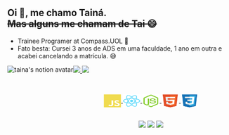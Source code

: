 ## Oi :wave:, me chamo Tainá. <br> ~~Mas alguns me chamam de Tai :smile:~~

- Trainee Programer at Compass.UOL :compass:
- Fato besta: Cursei 3 anos de ADS em uma faculdade, 1 ano em outra e acabei cancelando a matrícula. :sweat_smile:	

<div>
  <img align="left" height="180em" src="https://notion-avatar.vercel.app/api/img/eyJmYWNlIjoxMCwibm9zZSI6MSwibW91dGgiOjEsImV5ZXMiOjEwLCJleWVicm93cyI6NiwiZ2xhc3NlcyI6MywiaGFpciI6MjYsImFjY2Vzc29yaWVzIjo2LCJkZXRhaWxzIjowLCJiZWFyZCI6MCwiaGFsbG93ZWVuIjo0LCJmbGlwIjowLCJjb2xvciI6IiNmYWRiMTQiLCJzaGFwZSI6InNxdWFyZSJ9" alt="taina's notion avatar">
  
  <a href="https://github.com/tainaleivas">
  <img height="180em" src="https://github-readme-stats.vercel.app/api?username=tainaleivas&show_icons=true&theme=dracula&include_all_commits=true&count_private=true"/>
  <img height="180em" src="https://github-readme-stats.vercel.app/api/top-langs/?username=tainaleivas&theme=dracula"/> 
</div>

##
  
<div align="center" style="display: inline_block"><br>
  <img align="center" alt="Tai-Js" height="30" width="40" src="https://raw.githubusercontent.com/devicons/devicon/master/icons/javascript/javascript-plain.svg">
  <img align="center" alt="Tai-React" height="30" width="40" src="https://raw.githubusercontent.com/devicons/devicon/master/icons/react/react-original.svg">
  <img align="center" alt="Tai-Node" height="30" width="40" src="https://raw.githubusercontent.com/devicons/devicon/master/icons/nodejs/nodejs-original.svg">
  <img align="center" alt="Tai-HTML" height="30" width="40" src="https://raw.githubusercontent.com/devicons/devicon/master/icons/html5/html5-original.svg">
  <img align="center" alt="Tai-CSS" height="30" width="40" src="https://raw.githubusercontent.com/devicons/devicon/master/icons/css3/css3-original.svg">
</div>

##
  
  <div align="center"> 
  <a href="https://instagram.com/taina_leivas" target="_blank"><img src="https://img.shields.io/badge/-Instagram-%23E4405F?style=for-the-badge&logo=instagram&logoColor=white" target="_blank"></a>
  <a href="mailto:leivastaina@gmail.com"><img src="https://img.shields.io/badge/-Gmail-%23333?style=for-the-badge&logo=gmail&logoColor=white" target="_blank"></a>
  <a href="https://www.linkedin.com/in/taina-leivas/-45875016a" target="_blank"><img src="https://img.shields.io/badge/-LinkedIn-%230077B5?style=for-the-badge&logo=linkedin&logoColor=white" target="_blank"></a>
  </div>
 
  
 
  

 
  
